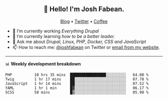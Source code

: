 <h2 align="center">👋 Hello! I'm Josh Fabean.</h2>
<p align="center">
  <a href="https://joshfabean.com">Blog</a> •
  <a href="https://twitter.com/fabean">Twitter</a> •
  <a href="https://www.buymeacoffee.com/LSxne6Yr4">Coffee</a>
</p>

- 🔭 I’m currently working *Everything Drupal*
- 🌱 I’m currently learning *how to be a better leader.*
- 💬 Ask me about *Drupal, Linux, PHP, Docker, CSS and JavaScript*
- 📫 How to reach me: [@joshfabean](https://twitter.com/joshfabean) on Twitter or [email from my website](https://joshfabean.com).

-------

📊 **Weekly development breakdown**
<!--START_SECTION:waka-->
```text
PHP          10 hrs 35 mins  ████████████████░░░░░░░░░   64.00 % 
Twig         1 hr 17 mins    ██░░░░░░░░░░░░░░░░░░░░░░░   07.78 % 
JavaScript   1 hr 14 mins    ██░░░░░░░░░░░░░░░░░░░░░░░   07.52 % 
YAML         1 hr 1 min      █▓░░░░░░░░░░░░░░░░░░░░░░░   06.17 % 
SCSS         58 mins         █▒░░░░░░░░░░░░░░░░░░░░░░░   05.90 % 
```
<!--END_SECTION:waka-->

<!--
**fabean/fabean** is a ✨ _special_ ✨ repository because its `README.md` (this file) appears on your GitHub profile.

Here are some ideas to get you started:

- 🔭 I’m currently working on ...
- 🌱 I’m currently learning ...
- 👯 I’m looking to collaborate on ...
- 🤔 I’m looking for help with ...
- 💬 Ask me about ...
- 📫 How to reach me: ...
- 😄 Pronouns: ...
- ⚡ Fun fact: ...
-->
